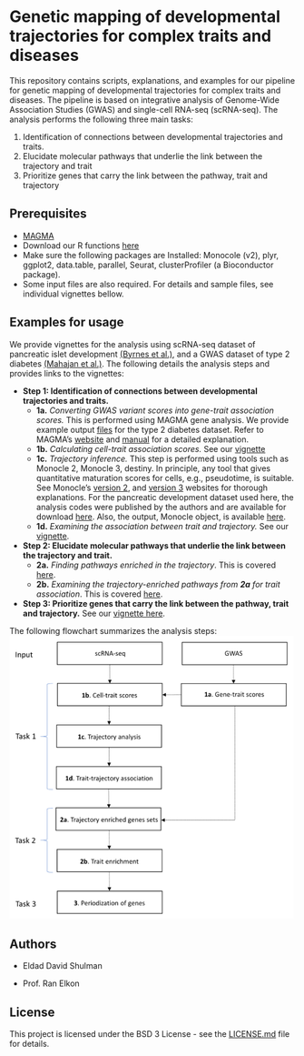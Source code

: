 Genetic mapping of developmental trajectories for complex traits and
diseases
================

This repository contains scripts, explanations, and examples for our
pipeline for genetic mapping of developmental trajectories for complex
traits and diseases. The pipeline is based on integrative analysis of
Genome-Wide Association Studies (GWAS) and single-cell RNA-seq
(scRNA-seq). The analysis performs the following three main tasks:

1.  Identification of connections between developmental trajectories and
    traits.
2.  Elucidate molecular pathways that underlie the link between the
    trajectory and trait
3.  Prioritize genes that carry the link between the pathway, trait and
    trajectory

## Prerequisites

-   [MAGMA](https://ctg.cncr.nl/software/magma)
-   Download our R functions
    [here](https://github.com/ElkonLab/scGWAS/blob/master/R/functions_scGWAS.R)
-   Make sure the following packages are Installed: Monocole (v2), plyr,
    ggplot2, data.table, parallel, Seurat, clusterProfiler (a
    Bioconductor package).
-   Some input files are also required. For details and sample files,
    see individual vignettes bellow.

## Examples for usage

We provide vignettes for the analysis using scRNA-seq dataset of
pancreatic islet development [(Byrnes et
al.)](https://doi.org/10.1038/s41467-018-06176-3), and a GWAS dataset of
type 2 diabetes [(Mahajan et
al.)](https://dx.doi.org/10.1038%2Fs41588-018-0084-1). The following
details the analysis steps and provides links to the vignettes:

-   **Step 1: Identification of connections between developmental
    trajectories and traits.**
    -   **1a.** *Converting GWAS variant scores into gene-trait
        association scores.* This is performed using MAGMA gene
        analysis. We provide example output
        [files](https://github.com/ElkonLab/scGWAS/tree/master/data/magma_outputs)
        for the type 2 diabetes dataset. Refer to MAGMA’s
        [website](https://ctg.cncr.nl/software/magma) and
        [manual](https://ctg.cncr.nl/software/MAGMA/doc/manual_v1.07.pdf)
        for a detailed explanation.
    -   **1b.** *Calculating cell-trait association scores.* See our
        [vignette](https://github.com/ElkonLab/scGWAS/blob/master/vignettes/1b.md)
    -   **1c.** *Trajectory inference.* This step is performed using
        tools such as Monocle 2, Monocle 3, destiny. In principle, any
        tool that gives quantitative maturation scores for cells, e.g.,
        pseudotime, is suitable. See Monocle’s [version
        2](http://cole-trapnell-lab.github.io/monocle-release/docs/),
        and [version 3](https://cole-trapnell-lab.github.io/monocle3/)
        websites for thorough explanations. For the pancreatic
        development dataset used here, the analysis codes were published
        by the authors and are available for download
        [here](https://figshare.com/articles/software/Scripts_for_Analysis/6783569?backTo=/collections/Lineage_dynamics_of_murine_pancreatic_development_at_single-cell_resolution/4158458).
        Also, the output, Monocle object, is available
        [here](https://figshare.com/articles/dataset/Monocle_Objects_-_V2_Dataset/6783554?backTo=/collections/Lineage_dynamics_of_murine_pancreatic_development_at_single-cell_resolution/4158458).
    -   **1d.** *Examining the association between trait and
        trajectory.* See our
        [vignette](https://github.com/ElkonLab/scGWAS/blob/master/vignettes/1d.md).
-   **Step 2: Elucidate molecular pathways that underlie the link
    between the trajectory and trait.**
    -   **2a.** *Finding pathways enriched in the trajectory*. This is
        covered
        [here](https://github.com/ElkonLab/scGWAS/blob/master/vignettes/2a.md).
    -   **2b.** *Examining the trajectory-enriched pathways from **2a**
        for trait association*. This is covered
        [here](https://github.com/ElkonLab/scGWAS/blob/master/vignettes/2b.md).
-   **Step 3: Prioritize genes that carry the link between the pathway,
    trait and trajectory.** See our [vignette
    here](https://github.com/ElkonLab/scGWAS/blob/master/vignettes/3.md).

The following flowchart summarizes the analysis steps:
![](https://github.com/ElkonLab/scGWAS/blob/master/data/pic/flow.PNG)

## Authors

-   Eldad David Shulman

-   Prof. Ran Elkon

## License

This project is licensed under the BSD 3 License - see the
[LICENSE.md](https://github.com/ElkonLab/scGWAS/blob/master/LICENSE.md)
file for details.
